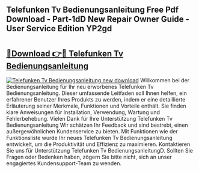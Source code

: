 ## Telefunken Tv Bedienungsanleitung Free Pdf Download - Part-1dD New Repair Owner Guide - User Service Edition YP2gd

# <h2><a href="http://df2b8g.blite.top/?on=Telefunken+Tv+Bedienungsanleitung">🔗Download 👉🔴 Telefunken Tv Bedienungsanleitung</a></h2>

[![Telefunken Tv Bedienungsanleitung new download](https://i.imgur.com/lujVjoI.png)](http://df2b8g.blite.top/?on=Telefunken+Tv+Bedienungsanleitung)
Willkommen bei der Bedienungsanleitung für Ihr neu erworbenes Telefunken Tv Bedienungsanleitung. Dieser umfassende Leitfaden soll Ihnen helfen, ein erfahrener Benutzer Ihres Produkts zu werden, indem er eine detaillierte Erläuterung seiner Merkmale, Funktionen und Vorteile enthält. Sie finden klare Anweisungen für Installation, Verwendung, Wartung und Fehlerbehebung. Vielen Dank für Ihre Unterstützung Telefunken Tv Bedienungsanleitung Wir schätzen Ihr Feedback und sind bestrebt, einen außergewöhnlichen Kundenservice zu bieten. Mit Funktionen wie der Funktionsliste wurde Ihr neues Telefunken Tv Bedienungsanleitung entwickelt, um die Produktivität und Effizienz zu maximieren. Kontaktieren Sie uns für Unterstützung Telefunken Tv BedienungsanleitungD. Sollten Sie Fragen oder Bedenken haben, zögern Sie bitte nicht, sich an unser engagiertes Kundensupport-Team zu wenden.
